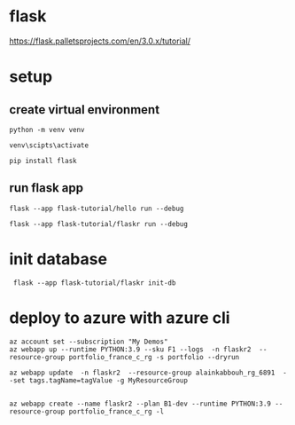# flask
https://flask.palletsprojects.com/en/3.0.x/tutorial/

# setup


## create virtual environment

    python -m venv venv

    venv\scipts\activate

    pip install flask 

## run flask app

    flask --app flask-tutorial/hello run --debug

    flask --app flask-tutorial/flaskr run --debug
    
# init database 

     flask --app flask-tutorial/flaskr init-db

# deploy to azure with azure cli

    az account set --subscription "My Demos"
    az webapp up --runtime PYTHON:3.9 --sku F1 --logs  -n flaskr2  --resource-group portfolio_france_c_rg -s portfolio --dryrun

    az webapp update  -n flaskr2  --resource-group alainkabbouh_rg_6891  --set tags.tagName=tagValue -g MyResourceGroup


    az webapp create --name flaskr2 --plan B1-dev --runtime PYTHON:3.9 --resource-group portfolio_france_c_rg -l
